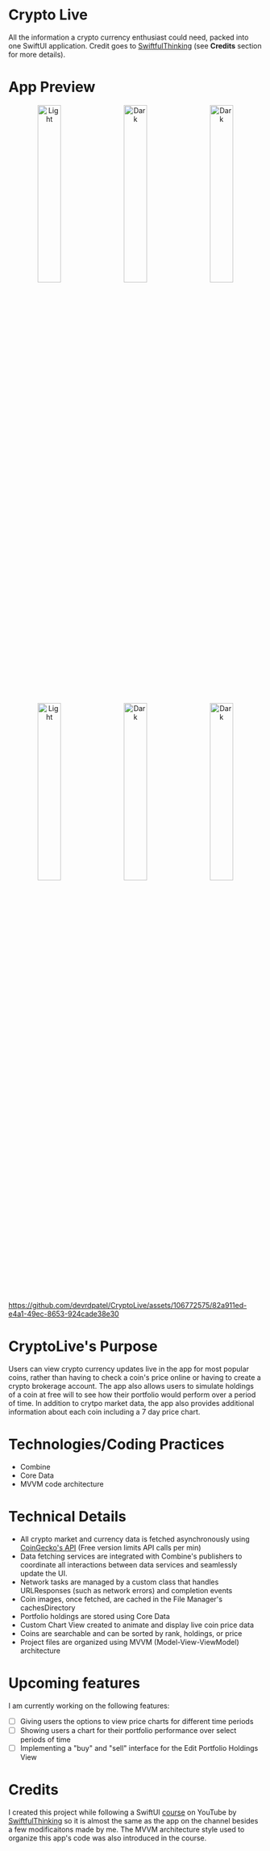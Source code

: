 # Crypto Live
All the information a crypto currency enthusiast could need, packed into one SwiftUI application. Credit goes to [SwiftfulThinking](https://www.youtube.com/@SwiftfulThinking]SwiftfulThinking) (see **Credits** section for more details).

# App Preview
<p align="center">
  <img alt="Light" src="https://imgur.com/zfTrjgD.gif" width="30%">
&nbsp; &nbsp;
  <img alt="Dark" src="https://imgur.com/wEO6BqK.gif" width="30%">
&nbsp; &nbsp;
  <img alt="Dark" src="https://imgur.com/k3UHLI6.gif" width="30%">
</p>

<p align="center">
  <img alt="Light" src="https://imgur.com/ednhLDU.gif" width="30%">
&nbsp; &nbsp;
  <img alt="Dark" src="https://imgur.com/MPQ4WxP.gif" width="30%">
&nbsp; &nbsp;
  <img alt="Dark" src="https://imgur.com/qiXtZiZ.gif" width="30%">
</p>

https://github.com/devrdpatel/CryptoLive/assets/106772575/82a911ed-e4a1-49ec-8653-924cade38e30

# CryptoLive's Purpose
Users can view crypto currency updates live in the app for most popular coins, rather than having to check a coin's price online or having to create a crypto brokerage account. The app also allows users to simulate holdings of a coin at free will to see how their portfolio would perform over a period of time. In addition to crytpo market data, the app also provides additional information about each coin including a 7 day price chart.

# Technologies/Coding Practices
- Combine
- Core Data
- MVVM code architecture

# Technical Details
- All crypto market and currency data is fetched asynchronously using [CoinGecko's API](https://www.coingecko.com/en/api) (Free version limits API calls per min)
- Data fetching services are integrated with Combine's publishers to coordinate all interactions between data services and seamlessly update the UI.
- Network tasks are managed by a custom class that handles URLResponses (such as network errors) and completion events
- Coin images, once fetched, are cached in the File Manager's cachesDirectory
- Portfolio holdings are stored using Core Data
- Custom Chart View created to animate and display live coin price data
- Coins are searchable and can be sorted by rank, holdings, or price
- Project files are organized using MVVM (Model-View-ViewModel) architecture

# Upcoming features
I am currently working on the following features:
- [ ] Giving users the options to view price charts for different time periods
- [ ] Showing users a chart for their portfolio performance over select periods of time
- [ ] Implementing a "buy" and "sell" interface for the Edit Portfolio Holdings View

# Credits
I created this project while following a SwiftUI [course](https://www.youtube.com/playlist?list=PLwvDm4Vfkdphbc3bgy_LpLRQ9DDfFGcFu) on YouTube by [SwiftfulThinking](https://www.youtube.com/@SwiftfulThinking]SwiftfulThinking) so it is almost the same as the app on the channel besides a few modificaitons made by me. The MVVM architecture style used to organize this app's code was also introduced in the course.
